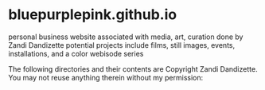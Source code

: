bluepurplepink.github.io
========================

personal business website
associated with media, art, curation done by Zandi Dandizette
potential projects include films, still images, events, installations, and a color webisode series


The following directories and their contents are Copyright Zandi Dandizette. You may not reuse anything therein without my permission:



